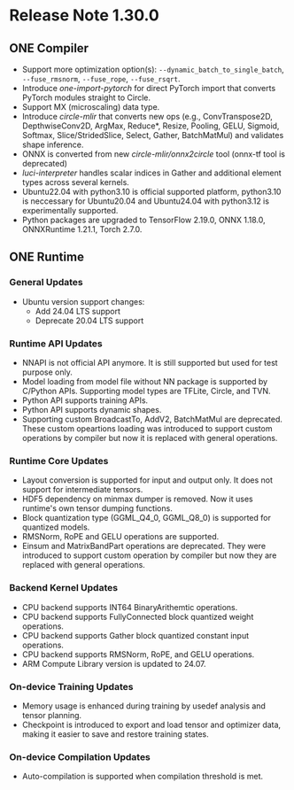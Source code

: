 # Release Note 1.30.0

## ONE Compiler

- Support more optimization option(s): `--dynamic_batch_to_single_batch`, `--fuse_rmsnorm`, 
 `--fuse_rope`, `--fuse_rsqrt`.
- Introduce _one-import-pytorch_ for direct PyTorch import that converts PyTorch modules 
 straight to Circle.
- Support MX (microscaling) data type.
- Introduce _circle-mlir_ that converts new ops (e.g., ConvTranspose2D, DepthwiseConv2D, 
 ArgMax, Reduce*, Resize, Pooling, GELU, Sigmoid, Softmax, Slice/StridedSlice, Select, 
 Gather, BatchMatMul) and validates shape inference.
- ONNX is converted from new _circle-mlir/onnx2circle_ tool (onnx-tf tool is deprecated)
- _luci-interpreter_ handles scalar indices in Gather and additional element types across 
 several kernels.
- Ubuntu22.04 with python3.10 is official supported platform, python3.10 is neccessary 
 for Ubuntu20.04 and Ubuntu24.04 with python3.12 is experimentally supported.
- Python packages are upgraded to TensorFlow 2.19.0, ONNX 1.18.0, ONNXRuntime 1.21.1, 
 Torch 2.7.0.

## ONE Runtime

### General Updates

- Ubuntu version support changes:
  - Add 24.04 LTS support
  - Deprecate 20.04 LTS support

### Runtime API Updates

- NNAPI is not official API anymore. It is still supported but used for test purpose only.
- Model loading from model file without NN package is supported by C/Python APIs. Supporting 
 model types are TFLite, Circle, and TVN.
- Python API supports training APIs.
- Python API supports dynamic shapes.
- Supporting custom BroadcastTo, AddV2, BatchMatMul are deprecated. These custom opeartions 
 loading was introduced to support custom operations by compiler but now it is replaced with
 general operations.

### Runtime Core Updates

- Layout conversion is supported for input and output only. It does not support for 
 intermediate tensors.
- HDF5 dependency on minmax dumper is removed. Now it uses runtime's own tensor dumping 
 functions.
- Block quantization type (GGML_Q4_0, GGML_Q8_0) is supported for quantized models.
- RMSNorm, RoPE and GELU operations are supported.
- Einsum and MatrixBandPart operations are deprecated. They were introduced to support
 custom operation by compiler but now they are replaced with general operations.

### Backend Kernel Updates

- CPU backend supports INT64 BinaryArithemtic operations.
- CPU backend supports FullyConnected block quantized weight operations.
- CPU backend supports Gather block quantized constant input operations.
- CPU backend supports RMSNorm, RoPE, and GELU operations.
- ARM Compute Library version is updated to 24.07.

### On-device Training Updates

- Memory usage is enhanced during training by usedef analysis and tensor planning.
- Checkpoint is introduced to export and load tensor and optimizer data, making it 
 easier to save and restore training states.

### On-device Compilation Updates

- Auto-compilation is supported when compilation threshold is met.
